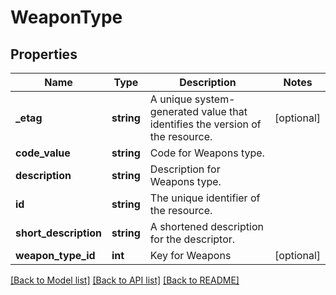 # WeaponType

## Properties
Name | Type | Description | Notes
------------ | ------------- | ------------- | -------------
**_etag** | **string** | A unique system-generated value that identifies the version of the resource. | [optional] 
**code_value** | **string** | Code for Weapons type. | 
**description** | **string** | Description for Weapons type. | 
**id** | **string** | The unique identifier of the resource. | 
**short_description** | **string** | A shortened description for the descriptor. | 
**weapon_type_id** | **int** | Key for Weapons | [optional] 

[[Back to Model list]](../README.md#documentation-for-models) [[Back to API list]](../README.md#documentation-for-api-endpoints) [[Back to README]](../README.md)


